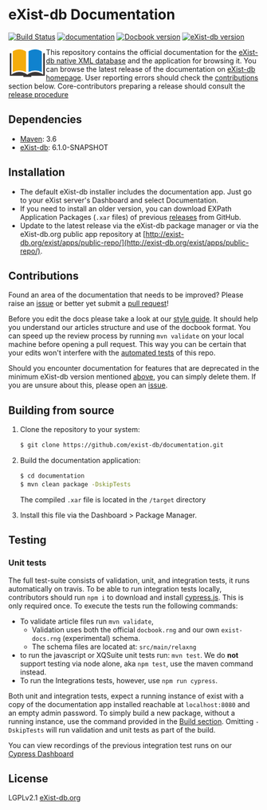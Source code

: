 # eXist-db Documentation
[![Build Status](https://github.com/eXist-db/documentation/actions/workflows/ci.yml/badge.svg?branch=master)](https://github.com/eXist-db/documentation/actions/workflows/ci.yml)
[![documentation](https://img.shields.io/endpoint?url=https://dashboard.cypress.io/badge/simple/h8zx19/master&style=flat&logo=cypress)](https://dashboard.cypress.io/projects/h8zx19/runs)
[![Docbook version](https://img.shields.io/badge/docbook-5.1-19a5a4.svg)](http://docbook.org/xml/5.1/)
[![eXist-db version](https://img.shields.io/badge/eXist_db-6.1.0-SNAPSHOT-blue.svg)](http://www.exist-db.org/exist/apps/homepage/index.html)

<img src="src/main/xar-resources/icon.png" align="left" width="15%"/>

This repository contains the official documentation for the [eXist-db native XML database](http://www.exist-db.org) and the application for browsing it. You can browse the latest release of the documentation on [eXist-db homepage](http://exist-db.org/exist/apps/doc/). User reporting errors should check the [contributions](#contributions) section below. Core-contributors preparing a release should consult the [release procedure](RELEASE.md)

## Dependencies
-   [Maven](https://maven.apache.org): 3.6
-   [eXist-db](http://exist-db.org): 6.1.0-SNAPSHOT

## Installation
-   The default eXist-db installer includes the documentation app. Just go to your eXist server's Dashboard and select Documentation.
-   If you need to install an older version, you can download EXPath Application Packages (`.xar` files) of previous [releases](https://github.com/eXist-db/documentation/releases) from GitHub.
-   Update to the latest release via the eXist-db package manager or via the eXist-db.org public app repository at [http://exist-db.org/exist/apps/public-repo/](http://exist-db.org/exist/apps/public-repo/).

## Contributions
Found an area of the documentation that needs to be improved? Please raise an [issue](https://github.com/eXist-db/documentation/issues) or better yet submit a [pull request](https://github.com/eXist-db/documentation/pulls)!

Before you edit the docs please take a look at our [style guide](https://www.exist-db.org/exist/apps/doc/author-reference). It should help you understand our articles structure and use of the docbook format. You can speed up the review process by running `mvn validate` on your local machine before opening a pull request. This way you can be certain that your edits won't interfere with the [automated tests](https://travis-ci.org/eXist-db/documentation) of this repo.

Should you encounter documentation for features that are deprecated in the minimum eXist-db version mentioned [above](#dependencies), you can simply delete them. If you are unsure about this, please open an [issue](https://github.com/eXist-db/documentation/issues).

## Building from source
1.  Clone the repository to your system:
    ```bash
    $ git clone https://github.com/exist-db/documentation.git
    ```

2.  Build the documentation application:
    ```bash
    $ cd documentation
    $ mvn clean package -DskipTests
    ```
    The compiled `.xar` file is located in the `/target` directory

3.  Install this file via the Dashboard > Package Manager.

## Testing

### Unit tests
The full test-suite consists of validation, unit, and integration tests, it runs automatically on travis. To be able to run integration tests locally, contributors should run `npm i` to download and install [cypress.js](https://www.cypress.io). This is only required once. To execute the tests run the following commands:          
-   To validate article files run `mvn validate`,
    -   Validation uses both the official `docbook.rng` and our own `exist-docs.rng` (experimental) schema.
    -   The schema files are located at: `src/main/relaxng`
-   to run the javascript or XQSuite unit tests run: `mvn test`. We do **not** support testing via node alone, aka `npm test`, use the maven command instead.
-   To run the Integrations tests, however, use `npm run cypress`.

Both unit and integration tests, expect a running instance of exist with a copy of the documentation app installed reachable at `localhost:8080` and an empty admin password. To simply build a new package, without a running instance, use the command provided in the [Build section](#Building-from-source). Omitting `-DskipTests` will run validation and unit tests as part of the build.

You can view recordings of the previous integration test runs on our [Cypress Dashboard](https://dashboard.cypress.io/#/projects/h8zx19/runs)

## License
LGPLv2.1 [eXist-db.org](http://exist-db.org/exist/apps/homepage/index.html)

